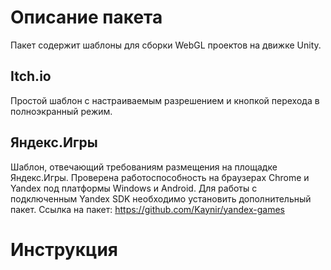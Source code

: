 # Описание пакета
Пакет содержит шаблоны для сборки WebGL проектов на движке Unity.
## Itch.io
Простой шаблон с настраиваемым разрешением и кнопкой перехода в полноэкранный режим.
## Яндекс.Игры
Шаблон, отвечающий требованиям размещения на площадке Яндекс.Игры.
Проверена работоспособность на браузерах Chrome и Yandex под платформы Windows и Android.
Для работы с подключенным Yandex SDK необходимо установить дополнительный пакет.
Ссылка на пакет: https://github.com/Kaynir/yandex-games
# Инструкция
